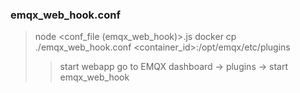 ### emqx_web_hook.conf
> node <conf_file (emqx_web_hook)>.js
> docker cp ./emqx_web_hook.conf <container_id>:/opt/emqx/etc/plugins
>> start webapp
> go to EMQX dashboard -> plugins -> start emqx_web_hook